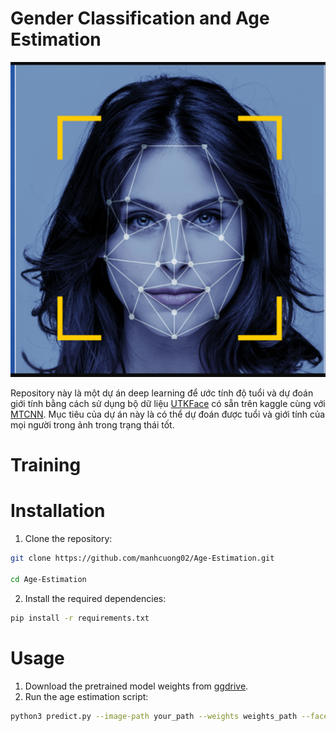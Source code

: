 # Gender Classification and Age Estimation 
![](Images/dataset-card.png)

Repository này là một dự án deep learning để ước tính độ tuổi và dự đoán giới tính bằng cách sử dụng bộ dữ liệu [UTKFace](https://www.kaggle.com/datasets/jangedoo/utkface-new?select=UTKFace) có sẵn trên kaggle cùng với [MTCNN](https://github.com/timesler/facenet-pytorch). Mục tiêu của dự án này là có thể dự đoán được tuổi và giới tính của mọi người trong ảnh trong trạng thái tốt.

# Training


# Installation

1. Clone the repository:

```bash
git clone https://github.com/manhcuong02/Age-Estimation.git

cd Age-Estimation
```

2. Install the required dependencies:

```bash
pip install -r requirements.txt
```

# Usage
1. Download the pretrained model weights from [ggdrive](https://drive.google.com/file/d/1_JNOsSl9kY082VVs5TcU1aoRcCGN1cBh/view?usp=sharing).
2. Run the age estimation script:

```bash
python3 predict.py --image-path your_path --weights weights_path --face-size 64 --device cpu --save-result --imshow   
```


